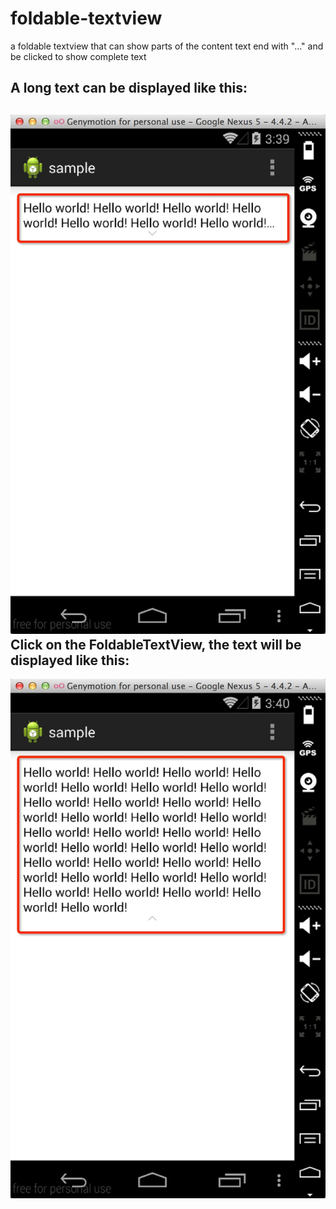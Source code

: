 foldable-textview
=================

a foldable textview that can show parts of the content text end with "..." and be clicked to show complete text

A long text can be displayed like this:
----
![FoldableTextView screenshot folding](https://raw.githubusercontent.com/yinduo527/foldable-textview/master/folding_text.png)
Click on the FoldableTextView, the text will be displayed like this:
----
![FoldableTextView screenshot unfolding](https://raw.githubusercontent.com/yinduo527/foldable-textview/master/unfolding_text.png)
